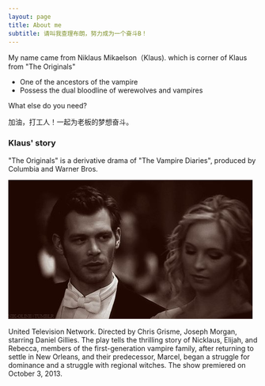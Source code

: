 ```yaml
---
layout: page
title: About me
subtitle: 请叫我查理布朗，努力成为一个奋斗B！
---
```


My name came from Niklaus Mikaelson（Klaus). which is corner of Klaus from "The Originals"

- One of the ancestors of the vampire
- Possess the dual bloodline of werewolves and vampires

What else do you need?

加油，打工人！一起为老板的梦想奋斗。

### Klaus' story

"The Originals" is a derivative drama of "The Vampire Diaries", produced by Columbia and Warner Bros.

![image-20201109125409073](assets/img/image-20201109125409073.png)

 United Television Network. Directed by Chris Grisme, Joseph Morgan, starring Daniel Gillies. The play tells the thrilling story of Nicklaus, Elijah, and Rebecca, members of the first-generation vampire family, after returning to settle in New Orleans, and their predecessor, Marcel, began a struggle for dominance and a struggle with regional witches. The show premiered on October 3, 2013.

